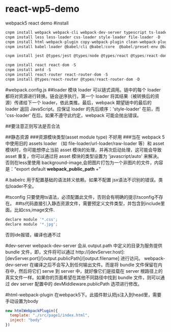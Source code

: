# react-wp5-demo
webpack5 react demo
#install
```js
cnpm install webpack webpack-cli webpack-dev-server typescript ts-loader -D
cnpm install less less-loader css-loader style-loader file-loader -D
cnpm install html-webpack-plugin copy-webpack-plugin clean-webpack-plugin -D
cnpm install babel-loader @babel/cli @babel/core  @babel/preset-env @babel/preset-react @babel/preset-typescript -D

cnpm install jest @types/jest @types/node @types/react @types/react-dom -D

cnpm install react react-dom -S
cnpm install antd -S
cnpm install react-router react-router-dom -S
cnpm install @types/react-router @types/react-router-dom -D
```
#webpack.config.js
##loader
模块 loader 可以链式调用。链中的每个 loader 都将对资源进行转换。链会逆序执行。第一个 loader 将其结果（被转换后的资源）传递给下一个 loader，依此类推。最后，webpack 期望链中的最后的 loader 返回 JavaScript。应保证 loader 的先后顺序：'style-loader' 在前，而 'css-loader' 在后。如果不遵守此约定，webpack 可能会抛出错误。

##要注意正则写法是否合法

##静态资源
###资源模块类型(asset module type) 不好用
###当在 webpack 5 中使用旧的 assets loader
（如 file-loader/url-loader/raw-loader 等）和 asset 模块时，你可能想停止当前 asset 模块的处理，并再次启动处理，这可能会导致 asset 重复，你可以通过将 asset 模块的类型设置为 'javascript/auto' 来解决。否则在less里使用 background-image,会把图片打包为一个非图片的文件，内容是：“export default __webpack_public_path__ +”


#.babelrc
用于配置基础的语法转义依赖。如果不配置 jsx语法不识别的错误。类似loader不全。

#tsconfig
只要使用ts语法，必须配置此文件，否则会有明确的提示tsconfig不存在。
##ts代码直接引入静态资源文件，需要预定义文件类型，并包含到include里面。比如css,image文件.
```js
declare module '*.css';
declare module '*.jpg';
```
否则ide报错，编译也通不过

#dev-server
webpack-dev-server 会从 output.path 中定义的目录为服务提供 bundle 文件，即，文件将可以通过 http://[devServer.host]:[devServer.port]/[output.publicPath]/[output.filename] 进行访问。
webpack-dev-server 在编译之后不会写入到任何输出文件。而是将 bundle 文件保留在内存中，然后将它们 serve 到 server 中，就好像它们是挂载在 server 根路径上的真实文件一样。如果你的页面希望在其他不同路径中找到 bundle 文件，则可以通过 dev server 配置中的 devMiddleware.publicPath 选项进行修改。

#html-webpack-plugin
在webpack5下。此插件默认把js注入到head里，需要手动设置为body
```js
new htmlWebpackPlugin({
  template: "./src/page1/index.html",
  inject: "body"
})
```
